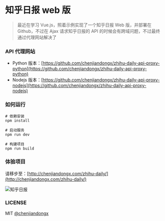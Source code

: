 # 知乎日报 web 版

> 最近在学习 Vue.js，照着示例实现了一个知乎日报 Web 版，并部署在 Github，不过在 Ajax 请求知乎日报的 API 的时候会有跨域问题，不过最终通过代理网站解决了

### API 代理网站

* Python 版本：[https://github.com/chenjiandongx/zhihu-daily-api-proxy-python](https://github.com/chenjiandongx/zhihu-daily-api-proxy-python)
* Nodejs 版本：[https://github.com/chenjiandongx/zhihu-daily-api-proxy-nodejs](https://github.com/chenjiandongx/zhihu-daily-api-proxy-nodejs)


### 如何运行

```shell
# 依赖安装
npm install

# 启动服务
npm run dev

# 构建项目
npm run build
```

### 体验项目

请移步至：[http://chenjiandongx.com/zhihu-daily/](http://chenjiandongx.com/zhihu-daily/)

![知乎日报](https://user-images.githubusercontent.com/19553554/37833689-e96f8054-2ee6-11e8-84a6-a550ed05e638.png)


### LICENSE

MIT [@chenjiandongx](https://github.com/chenjiandongx)
